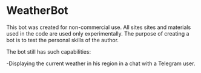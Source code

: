 # WeatherBot

This bot was created for non-commercial use. All sites sites and materials used in the code are used only experimentally. The purpose of creating a bot is to test the personal skills of the author.

The bot still has such capabilities:

-Displaying the current weather in his region in a chat with a Telegram user.
